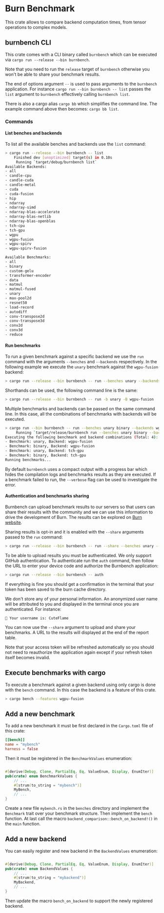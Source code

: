 # Burn Benchmark

This crate allows to compare backend computation times, from tensor operations to complex models.

## burnbench CLI

This crate comes with a CLI binary called `burnbench` which can be executed via
`cargo run --release --bin burnbench`.

Note that you need to run the `release` target of `burnbench` otherwise you won't be able to share
your benchmark results.

The end of options argument `--` is used to pass arguments to the `burnbench` application. For
instance `cargo run --bin burnbench -- list` passes the `list` argument to `burnbench` effectively
calling `burnbench list`.

There is also a cargo alias `cargo bb` which simplifies the command line. The example command above
then becomes: `cargo bb list`.

### Commands

#### List benches and backends

To list all the available benches and backends use the `list` command:

```sh
> cargo run --release --bin burnbench -- list
    Finished dev [unoptimized] target(s) in 0.10s
     Running `target/debug/burnbench list`
Available Backends:
- all
- candle-cpu
- candle-cuda
- candle-metal
- cuda
- cuda-fusion
- hip
- ndarray
- ndarray-simd
- ndarray-blas-accelerate
- ndarray-blas-netlib
- ndarray-blas-openblas
- tch-cpu
- tch-gpu
- wgpu
- wgpu-fusion
- wgpu-spirv
- wgpu-spirv-fusion

Available Benchmarks:
- all
- binary
- custom-gelu
- transformer-encoder
- data
- matmul
- matmul-fused
- unary
- max-pool2d
- resnet50
- load-record
- autodiff
- conv-transpose2d
- conv-transpose3d
- conv2d
- conv3d
- reduce
```

#### Run benchmarks

To run a given benchmark against a specific backend we use the `run` command with the arguments
`--benches` and `--backends` respectively. In the following example we execute the `unary` benchmark
against the `wgpu-fusion` backend:

```sh
> cargo run --release --bin burnbench -- run --benches unary --backends wgpu-fusion
```

Shorthands can be used, the following command line is the same:

```sh
> cargo run --release --bin burnbench -- run -b unary -B wgpu-fusion
```

Multiple benchmarks and backends can be passed on the same command line. In this case, all the
combinations of benchmarks with backends will be executed.

```sh
> cargo run --bin burnbench -- run --benches unary binary --backends wgpu-fusion tch-gpu
     Running `target/release/burnbench run --benches unary binary --backends wgpu-fusion wgpu`
Executing the following benchmark and backend combinations (Total: 4):
- Benchmark: unary, Backend: wgpu-fusion
- Benchmark: binary, Backend: wgpu-fusion
- Benchmark: unary, Backend: tch-gpu
- Benchmark: binary, Backend: tch-gpu
Running benchmarks...
```

By default `burnbench` uses a compact output with a progress bar which hides the compilation logs
and benchmarks results as they are executed. If a benchmark failed to run, the `--verbose` flag can
be used to investigate the error.

#### Authentication and benchmarks sharing

Burnbench can upload benchmark results to our servers so that users can share their results with the
community and we can use this information to drive the development of Burn. The results can be
explored on [Burn website][1].

Sharing results is opt-in and it is enabled with the `--share` arguments passed to the `run`
command:

```sh
> cargo run --release --bin burnbench -- run --share --benches unary --backends wgpu-fusion
```

To be able to upload results you must be authenticated. We only support GitHub authentication. To
authenticate run the `auth` command, then follow the URL to enter your device code and authorize the
Burnbench application:

```sh
> cargo run --release --bin burnbench -- auth
```

If everything is fine you should get a confirmation in the terminal that your token has been saved
to the burn cache directory.

We don't store any of your personal information. An anonymized user name will be attributed to you
and displayed in the terminal once you are authenticated. For instance:

```
🔑 Your username is: CuteFlame
```

You can now use the `--share` argument to upload and share your benchmarks. A URL to the results
will displayed at the end of the report table.

Note that your access token will be refreshed automatically so you should not need to reauthorize
the application again except if your refresh token itself becomes invalid.

## Execute benchmarks with cargo

To execute a benchmark against a given backend using only cargo is done with the `bench` command. In
this case the backend is a feature of this crate.

```sh
> cargo bench --features wgpu-fusion
```

## Add a new benchmark

To add a new benchmark it must be first declared in the `Cargo.toml` file of this crate:

```toml
[[bench]]
name = "mybench"
harness = false
```

Then it must be registered in the `BenchmarkValues` enumeration:

```rs

#[derive(Debug, Clone, PartialEq, Eq, ValueEnum, Display, EnumIter)]
pub(crate) enum BenchmarkValues {
    // ...
    #[strum(to_string = "mybench")]
    MyBench,
    // ...
}
```

Create a new file `mybench.rs` in the `benches` directory and implement the `Benchmark` trait over
your benchmark structure. Then implement the `bench` function. At last call the macro
`backend_comparison::bench_on_backend!()` in the `main` function.

## Add a new backend

You can easily register and new backend in the `BackendValues` enumeration:

```rs

#[derive(Debug, Clone, PartialEq, Eq, ValueEnum, Display, EnumIter)]
pub(crate) enum BackendValues {
    // ...
    #[strum(to_string = "mybackend")]
    MyBackend,
    // ...
}
```

Then update the macro `bench_on_backend` to support the newly registered backend.

[1]: https://burn.dev/benchmarks/community-benchmarks
